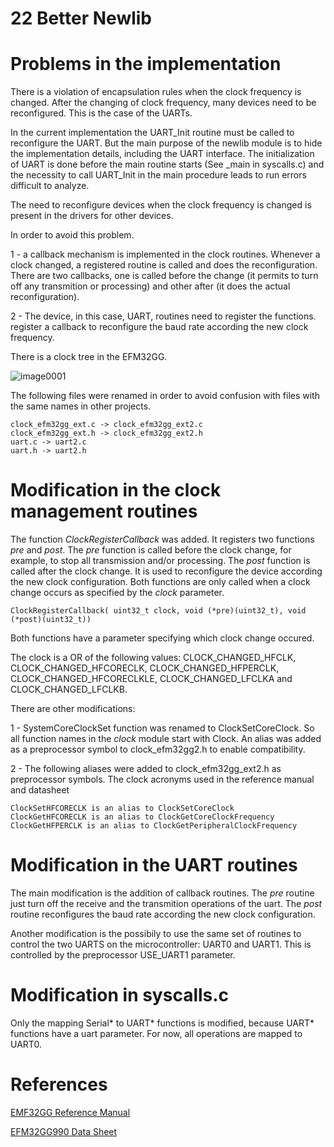 22 Better Newlib
===============

# Problems in the implementation

There is a violation of encapsulation rules when the clock frequency is changed. After the changing of clock frequency, many devices need to be reconfigured. This is the case of the UARTs. 

In the current implementation the UART_Init routine must be called to reconfigure the UART. But the main purpose of the newlib module is to hide the implementation details, including the UART interface. The initialization of UART is done before the main routine starts (See _main in syscalls.c) and the necessity to call UART_Init in the main procedure leads to run errors difficult to analyze. 

The need to reconfigure devices when the clock frequency is changed is present in the drivers for other devices.

In order to avoid this problem.

1 - a callback mechanism is implemented in the clock routines. Whenever a clock changed, a registered routine is called and does the reconfiguration. There are two callbacks, one is called before the change (it permits to turn off any transmition or processing) and other after (it does the actual reconfiguration).

2 - The device, in this case, UART, routines need to register the functions. register a callback to reconfigure the baud rate according the new clock frequency.



There is a clock tree in the EFM32GG.

![image0001](file:clock-tree.png)

The following files were renamed in order to avoid confusion with files with the same names in other projects.

    clock_efm32gg_ext.c -> clock_efm32gg_ext2.c
    clock_efm32gg_ext.h -> clock_efm32gg_ext2.h
    uart.c -> uart2.c
    uart.h -> uart2.h

# Modification in the clock management routines

The function *ClockRegisterCallback* was added. It registers two functions *pre* and *post*. 
The *pre* function is called before the clock change, for example, to stop all transmission and/or 
processing. The *post* function is called after the clock change. It is used to reconfigure the 
device according the new clock configuration. Both functions are only called when a clock change 
occurs as specified by the *clock* parameter.

    ClockRegisterCallback( uint32_t clock, void (*pre)(uint32_t), void (*post)(uint32_t))

Both functions have a parameter specifying which clock change occured.

The clock is a OR of the following values: CLOCK_CHANGED_HFCLK, CLOCK_CHANGED_HFCORECLK, 
CLOCK_CHANGED_HFPERCLK, CLOCK_CHANGED_HFCORECLKLE, CLOCK_CHANGED_LFCLKA and CLOCK_CHANGED_LFCLKB.

There are other modifications:

1 - SystemCoreClockSet function was renamed to ClockSetCoreClock. So all function names in the 
*clock* module start with Clock. An alias was added as a preprocessor symbol to 
clock_efm32gg2.h to enable compatibility.

2 - The following aliases were added to clock_efm32gg_ext2.h as preprocessor symbols. The clock 
acronyms used in the reference manual and datasheet

    ClockSetHFCORECLK is an alias to ClockSetCoreClock
    ClockGetHFCORECLK is an alias to ClockGetCoreClockFrequency
    ClockGetHFPERCLK is an alias to ClockGetPeripheralClockFrequency



# Modification in the UART routines

The main modification is the addition of callback routines. The *pre* routine just turn off the 
receive and the transmition operations of the uart. The *post* routine reconfigures the baud rate 
according the new clock configuration.

Another modification is the possibily to use the same set of routines to control the two UARTS 
on the microcontroller: UART0 and UART1. This is controlled by the preprocessor USE_UART1 
parameter.

# Modification in syscalls.c

Only the mapping Serial* to UART* functions is modified, because UART* functions have a uart 
parameter. For now, all operations are mapped to UART0.

# References

[EMF32GG Reference Manual](https://www.silabs.com/documents/public/reference-manuals/EFM32GG-RM.pdf)

[EFM32GG990 Data Sheet](https://www.silabs.com/documents/public/data-sheets/efm32gg-datasheet.pdf)


